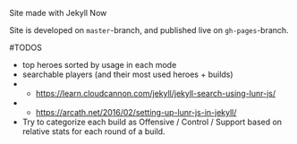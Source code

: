 Site made with Jekyll Now

Site is developed on `master`-branch, and published live on `gh-pages`-branch.


#TODOS
* top heroes sorted by usage in each mode
* searchable players (and their most used heroes + builds)
* * https://learn.cloudcannon.com/jekyll/jekyll-search-using-lunr-js/
* * https://arcath.net/2016/02/setting-up-lunr-js-in-jekyll/
* Try to categorize each build as Offensive / Control / Support based on relative stats for each round of a build.
